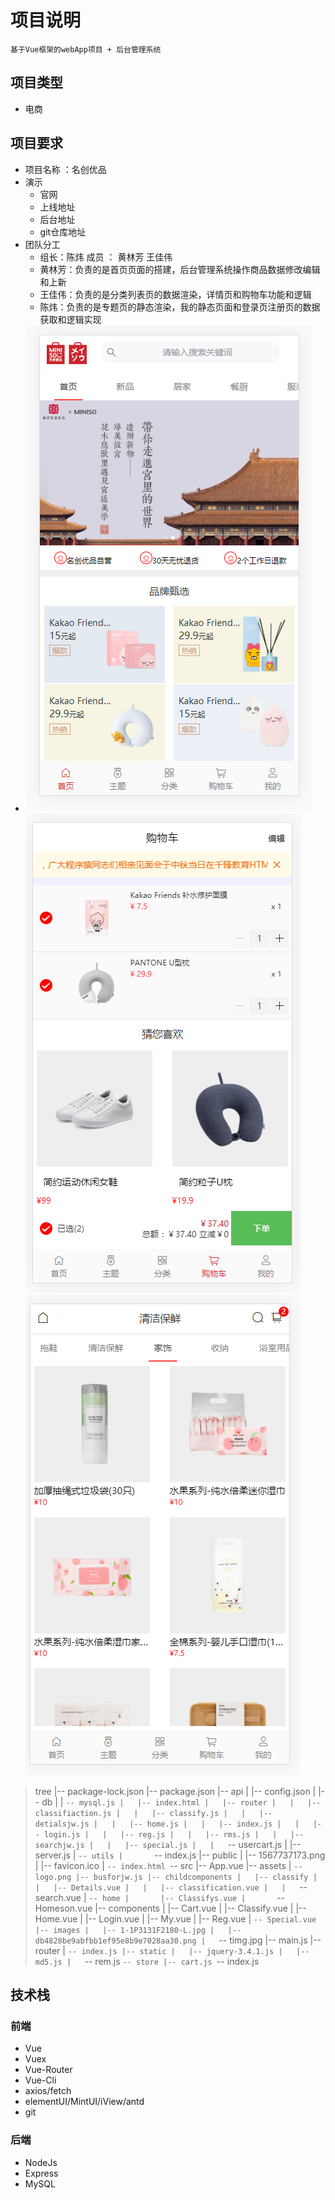 # 项目说明
	基于Vue框架的webApp项目 + 后台管理系统
	
## 项目类型
* 电商
## 项目要求
* 项目名称 ：名创优品
* 演示
	* 官网[](http://m.miniso.cn/wap/index.html)
	* 上线地址[](http://47.100.118.206:1906)
	* 后台地址[](http://47.100.118.206:1907)
	* git仓库地址[](https://github.com/gzh51906/mingchuangyoupin)
* 团队分工
	* 组长：陈炜   成员 ： 黄林芳  王佳伟
	* 黄林芳：负责的是首页页面的搭建，后台管理系统操作商品数据修改编辑和上新
	* 王佳伟：负责的是分类列表页的数据渲染，详情页和购物车功能和逻辑
	* 陈炜：负责的是专题页的静态渲染，我的静态页面和登录页注册页的数据获取和逻辑实现
* 
	![2](2.png)
	![3](3.png)
	![4](4.png)
>tree
|-- package-lock.json
|-- package.json
|-- api
|   |-- config.json
|   |-- db
|   |   `-- mysql.js
|   |-- index.html
|   |-- router
|   |   |-- classifiaction.js
|   |   |-- classify.js
|   |   |-- detialsjw.js
|   |   |-- home.js
|   |   |-- index.js
|   |   |-- login.js
|   |   |-- reg.js
|   |   |-- rms.js
|   |   |-- searchjw.js
|   |   |-- special.js
|   |   `-- usercart.js
|   |-- server.js
|   `-- utils
|       `-- index.js
|-- public
|   |-- 1567737173.png
|   |-- favicon.ico
|   `-- index.html
`-- src
    |-- App.vue
    |-- assets
    |   `-- logo.png
    |-- busforjw.js
    |-- childcomponents
    |   |-- classify
    |   |   |-- Details.vue
    |   |   |-- classification.vue
    |   |   `-- search.vue
    |   `-- home
    |       |-- Classifys.vue
    |       `-- Homeson.vue
    |-- components
    |   |-- Cart.vue
    |   |-- Classify.vue
    |   |-- Home.vue
    |   |-- Login.vue
    |   |-- My.vue
    |   |-- Reg.vue
    |   `-- Special.vue
    |-- images
    |   |-- 1-1P3131F2180-L.jpg
    |   |-- db4828be9abfbb1ef95e8b9e7028aa30.png
    |   `-- timg.jpg
    |-- main.js
    |-- router
    |   `-- index.js
    |-- static
    |   |-- jquery-3.4.1.js
    |   |-- md5.js
    |   `-- rem.js
    `-- store
        |-- cart.js
        `-- index.js

## 技术栈

### 前端 
* Vue
* Vuex
* Vue-Router
* Vue-Cli
* axios/fetch
* elementUI/MintUI/iView/antd
* git

### 后端
* NodeJs
* Express
* MySQL